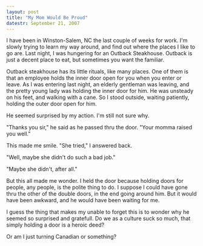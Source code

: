 ```yaml
---
layout: post
title: "My Mom Would Be Proud"
datestr: September 21, 2007
---
```


I have been in Winston-Salem, NC the last couple of weeks for work.  I'm slowly trying to learn my way around, and find out where the places I like to go are.  Last night, I was hungering for an Outback Steakhouse.  Outback is just a decent place to eat, but sometimes you want the familiar.

Outback steakhouse has its little rituals, like many places.  One of them is that an employee holds the inner door open for you when you enter or leave.  As I was entering last night, an elderly gentleman was leaving, and the pretty young lady was holding the inner door for him.  He was unsteady on his feet, and walking with a cane.  So I stood outside, waiting patiently, holding the outer door open for him.

He seemed surprised by my action.  I'm still not sure why.

"Thanks you sir," he said as he passed thru the door.  "Your momma raised you well."

This made me smile.  "She tried," I answered back.

"Well, maybe she didn't do such a bad job."

"Maybe she didn't, after all."

But this all made me wonder.  I held the door because holding doors for people, any people, is the polite thing to do.  I suppose I could have gone thru the other of the double doors, in the end going around him.  But it would have been awkward, and he would have been waiting for me.

I guess the thing that makes my unable to forget this is to wonder why he seemed so surprised and gratefull.  Do we as a culture suck so much, that simply holding a door is a heroic deed?

Or am I just turning Canadian or something?

